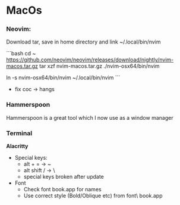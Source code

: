 # MacOs

### Neovim:

Download tar, save in home directory and link ~/.local/bin/nvim

´´´bash
cd ~
https://github.com/neovim/neovim/releases/download/nightly/nvim-macos.tar.gz
tar xzf nvim-macos.tar.gz
./nvim-osx64/bin/nvim

ln -s nvim-osx64/bin/nvim ~/.local/bin/nvim
´´´

* fix coc -> hangs

### Hammerspoon

Hammerspoon is a great tool which I now use as a window manager


### Terminal

**Alacritty**
- Special keys: 
  * alt + =   -> ~
  * alt shift /  -> \
  * special keys broken after update
- Font
  - Check font book.app for names
  - Use correct style (Bold/Oblique etc) from font\ book.app

